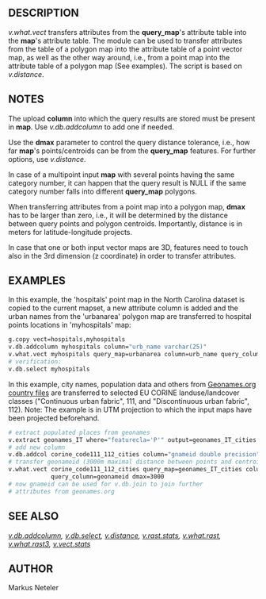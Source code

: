 ## DESCRIPTION

*v.what.vect* transfers attributes from the **query_map**'s attribute
table into the **map**'s attribute table. The module can be used to
transfer attributes from the table of a polygon map into the attribute
table of a point vector map, as well as the other way around, i.e., from
a point map into the attribute table of a polygon map (See examples).
The script is based on *v.distance*.

## NOTES

The upload **column** into which the query results are stored must be
present in **map**. Use *v.db.addcolumn* to add one if needed.

Use the **dmax** parameter to control the query distance tolerance,
i.e., how far **map**'s points/centroids can be from the **query_map**
features. For further options, use *v.distance*.

In case of a multipoint input **map** with several points having the
same category number, it can happen that the query result is NULL if the
same category number falls into different **query_map** polygons.

When transferring attributes from a point map into a polygon map,
**dmax** has to be larger than zero, i.e., it will be determined by the
distance between query points and polygon centroids. Importantly,
distance is in meters for latitude-longitude projects.

In case that one or both input vector maps are 3D, features need to
touch also in the 3rd dimension (z coordinate) in order to transfer
attributes.

## EXAMPLES

In this example, the 'hospitals' point map in the North Carolina dataset
is copied to the current mapset, a new attribute column is added and the
urban names from the 'urbanarea' polygon map are transferred to hospital
points locations in 'myhospitals' map:

```bash
g.copy vect=hospitals,myhospitals
v.db.addcolumn myhospitals column="urb_name varchar(25)"
v.what.vect myhospitals query_map=urbanarea column=urb_name query_column=NAME
# verification:
v.db.select myhospitals
```

In this example, city names, population data and others from
[Geonames.org country files](https://download.geonames.org/export/dump/)
are transferred to selected EU CORINE landuse/landcover classes
("Continuous urban fabric", 111, and "Discontinuous urban fabric", 112).
Note: The example is in UTM projection to which the input maps have been
projected beforehand.

```bash
# extract populated places from geonames
v.extract geonames_IT where="featurecla='P'" output=geonames_IT_cities
# add new column
v.db.addcol corine_code111_112_cities column="gnameid double precision"
# transfer geonameid (3000m maximal distance between points and centroids)
v.what.vect corine_code111_112_cities query_map=geonames_IT_cities column=gnameid \
            query_column=geonameid dmax=3000
# now gnameid can be used for v.db.join to join further
# attributes from geonames.org
```

## SEE ALSO

*[v.db.addcolumn](v.db.addcolumn.md), [v.db.select](v.db.select.md),
[v.distance](v.distance.md), [v.rast.stats](v.rast.stats.md),
[v.what.rast](v.what.rast.md), [v.what.rast3](v.what.rast3.md),
[v.vect.stats](v.vect.stats.md)*

## AUTHOR

Markus Neteler
